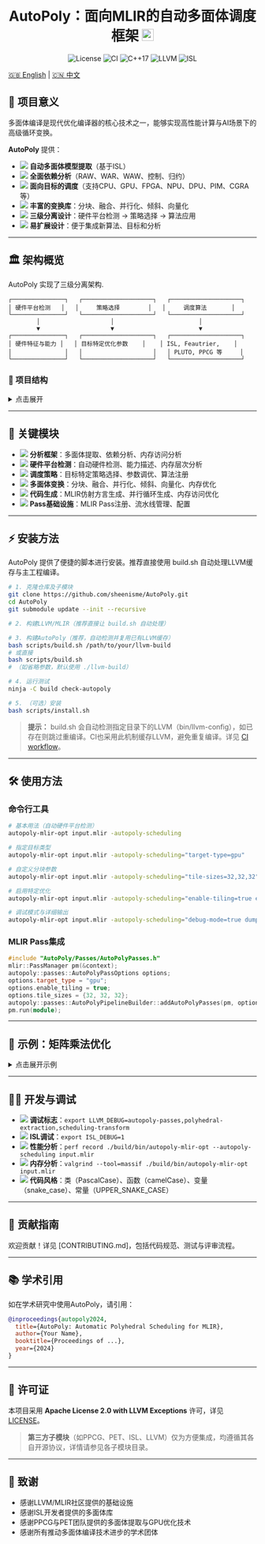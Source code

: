 
<h1 align="center">AutoPoly：面向MLIR的自动多面体调度框架 <img src="https://img.shields.io/badge/MLIR-Polyhedral-blue?logo=llvm&logoColor=white" alt="MLIR" height="24"/></h1>

<p align="center">
  <img src="https://img.shields.io/github/license/sheenisme/AutoPoly?style=flat-square" alt="License"/>
  <img src="https://img.shields.io/github/workflow/status/sheenisme/AutoPoly/CI?label=CI&logo=github" alt="CI"/>
  <img src="https://img.shields.io/badge/C++-17-blue?logo=c%2B%2B" alt="C++17"/>
  <img src="https://img.shields.io/badge/LLVM-18%2B-blueviolet?logo=llvm" alt="LLVM"/>
  <img src="https://img.shields.io/badge/ISL-supported-success?logo=gnu" alt="ISL"/>
</p>

[🇬🇧 English](README.md) | [🇨🇳 中文](README-zh.md)

## 🚀 项目意义

多面体编译是现代优化编译器的核心技术之一，能够实现高性能计算与AI场景下的高级循环变换。

**AutoPoly** 提供：

- <img src="https://img.icons8.com/ios-filled/20/000000/parse-from-clipboard.png"/> **自动多面体模型提取**（基于ISL）
- <img src="https://img.icons8.com/ios-filled/20/000000/graph.png"/> **全面依赖分析**（RAW、WAR、WAW、控制、归约）
- <img src="https://img.icons8.com/ios-filled/20/000000/chip.png"/> **面向目标的调度**（支持CPU、GPU、FPGA、NPU、DPU、PIM、CGRA等）
- <img src="https://img.icons8.com/ios-filled/20/000000/merge-git.png"/> **丰富的变换库**：分块、融合、并行化、倾斜、向量化
- <img src="https://img.icons8.com/ios-filled/20/000000/flow-chart.png"/> **三级分离设计**：硬件平台检测 → 策略选择 → 算法应用
- <img src="https://img.icons8.com/ios-filled/20/000000/plus-math.png"/> **易扩展设计**：便于集成新算法、目标和分析

---

## 🏛️ 架构概览

AutoPoly 实现了三级分离架构.

```
┌───────────────┐   ┌────────────────────┐   ┌────────────────────┐
│ 硬件平台检测   │   │     策略选择        │   │     调度算法       │
└───────────────┘   └────────────────────┘   └────────────────────┘
        │                    │                        │
        ▼                    ▼                        ▼
┌───────────────┐   ┌────────────────────┐   ┌────────────────────┐
│ 硬件特征与能力 │   │ 目标特定优化参数    │    │ ISL, Feautrier,    │
│               │   │                    │   │ PLUTO, PPCG 等     │
└───────────────┘   └────────────────────┘   └────────────────────┘
```

### 📁 项目结构

<details>
<summary>点击展开</summary>

```
AutoPoly/
├── include/AutoPoly/          # C++头文件（模块化）
│   ├── Analysis/              # 多面体提取与依赖分析
│   ├── CodeGen/               # 调度到MLIR代码生成
│   ├── Passes/                # MLIR Pass基础设施
│   ├── Scheduling/            # 调度策略与算法
│   ├── Target/                # 硬件平台检测与特征描述
│   └── Transform/             # 多面体变换
├── lib/                       # C++实现
│   ├── ppcg_wrapper/          # C代码优化器（PPCG集成）
│   ├── Analysis/              # 分析实现
│   ├── CodeGen/               # 代码生成实现
│   ├── Passes/                # Pass实现
│   ├── Scheduling/            # 调度实现
│   ├── Target/                # 硬件平台检测实现
│   └── Transform/             # 变换实现
├── tools/                     # 命令行工具
│   ├── autopoly-mlir-opt.cpp  # 主MLIR优化器
│   └── autopoly-c-opt.cpp     # C代码优化器
├── scripts/                   # 构建与安装脚本
├── test/                      # 测试文件
├── unittests/                 # 单元测试
├── third_party/               # 第三方依赖（LLVM, ISL, PPCG, PET）
├── README.md                  # 英文文档
├── README-zh.md               # 中文文档
└── LICENSE                    # 许可证
```
</details>

---

## 🧩 关键模块

- <img src="https://img.icons8.com/ios-filled/20/000000/inspection.png"/> **分析框架**：多面体提取、依赖分析、内存访问分析
- <img src="https://img.icons8.com/ios-filled/20/000000/search--v1.png"/> **硬件平台检测**：自动硬件检测、能力描述、内存层次分析
- <img src="https://img.icons8.com/ios-filled/20/000000/strategy-board.png"/> **调度策略**：目标特定策略选择、参数调优、算法注册
- <img src="https://img.icons8.com/ios-filled/20/000000/synchronize.png"/> **多面体变换**：分块、融合、并行化、倾斜、向量化、内存优化
- <img src="https://img.icons8.com/ios-filled/20/000000/code.png"/> **代码生成**：MLIR仿射方言生成、并行循环生成、内存访问优化
- <img src="https://img.icons8.com/ios-filled/20/000000/flow-chart.png"/> **Pass基础设施**：MLIR Pass注册、流水线管理、配置

---

## ⚡ 安装方法

AutoPoly 提供了便捷的脚本进行安装。推荐直接使用 build.sh 自动处理LLVM缓存与主工程编译。

```bash
# 1. 克隆仓库及子模块
git clone https://github.com/sheenisme/AutoPoly.git
cd AutoPoly
git submodule update --init --recursive

# 2. 构建LLVM/MLIR（推荐直接让 build.sh 自动处理）

# 3. 构建AutoPoly（推荐，自动检测并复用已有LLVM缓存）
bash scripts/build.sh /path/to/your/llvm-build
# 或直接
bash scripts/build.sh
# （如省略参数，默认使用 ./llvm-build）

# 4. 运行测试
ninja -C build check-autopoly

# 5. （可选）安装
bash scripts/install.sh
```

> **提示：** build.sh 会自动检测指定目录下的LLVM（bin/llvm-config），如已存在则跳过重编译。CI也采用此机制缓存LLVM，避免重复编译。详见 [CI workflow](.github/workflows/ci.yml)。

---

## 🛠️ 使用方法

### 命令行工具
```bash
# 基本用法（自动硬件平台检测）
autopoly-mlir-opt input.mlir -autopoly-scheduling

# 指定目标类型
autopoly-mlir-opt input.mlir -autopoly-scheduling="target-type=gpu"

# 自定义分块参数
autopoly-mlir-opt input.mlir -autopoly-scheduling="tile-sizes=32,32,32"

# 启用特定优化
autopoly-mlir-opt input.mlir -autopoly-scheduling="enable-tiling=true enable-fusion=true"

# 调试模式与详细输出
autopoly-mlir-opt input.mlir -autopoly-scheduling="debug-mode=true dump-schedules=true"
```

### MLIR Pass集成
```cpp
#include "AutoPoly/Passes/AutoPolyPasses.h"
mlir::PassManager pm(&context);
autopoly::passes::AutoPolyPassOptions options;
options.target_type = "gpu";
options.enable_tiling = true;
options.tile_sizes = {32, 32, 32};
autopoly::passes::AutoPolyPipelineBuilder::addAutoPolyPasses(pm, options);
pm.run(module);
```

---

## 🧪 示例：矩阵乘法优化

<details>
<summary>点击展开示例</summary>

**输入MLIR**：
```mlir
func.func @matmul(%A: memref<1024x1024xf32>, %B: memref<1024x1024xf32>, %C: memref<1024x1024xf32>) {
  affine.for %i = 0 to 1024 {
    affine.for %j = 0 to 1024 {
      affine.for %k = 0 to 1024 {
        %a = affine.load %A[%i, %k] : memref<1024x1024xf32>
        %b = affine.load %B[%k, %j] : memref<1024x1024xf32>
        %c = affine.load %C[%i, %j] : memref<1024x1024xf32>
        %prod = arith.mulf %a, %b : f32
        %sum = arith.addf %c, %prod : f32
        affine.store %sum, %C[%i, %j] : memref<1024x1024xf32>
      }
    }
  }
  return
}
```

**优化输出**：
```mlir
func.func @matmul(%A: memref<1024x1024xf32>, %B: memref<1024x1024xf32>, %C: memref<1024x1024xf32>) {
  affine.parallel (%ii) = (0) to (1024) step (32) {
    affine.parallel (%jj) = (0) to (1024) step (32) {
      affine.for %kk = 0 to 1024 step 32 {
        affine.parallel (%i) = (%ii) to (min(1024, %ii + 32)) {
          affine.parallel (%j) = (%jj) to (min(1024, %jj + 32)) {
            affine.for %k = %kk to min(1024, %kk + 32) {
              // 优化后的计算
            }
          }
        }
      }
    }
  }
  return
}
```
</details>

---

## 🧑‍💻 开发与调试

- <img src="https://img.icons8.com/ios-filled/20/000000/bug.png"/> **调试标志**：`export LLVM_DEBUG=autopoly-passes,polyhedral-extraction,scheduling-transform`
- <img src="https://img.icons8.com/ios-filled/20/000000/console.png"/> **ISL调试**：`export ISL_DEBUG=1`
- <img src="https://img.icons8.com/ios-filled/20/000000/speed.png"/> **性能分析**：`perf record ./build/bin/autopoly-mlir-opt --autopoly-scheduling input.mlir`
- <img src="https://img.icons8.com/ios-filled/20/000000/memory-slot.png"/> **内存分析**：`valgrind --tool=massif ./build/bin/autopoly-mlir-opt input.mlir`
- <img src="https://img.icons8.com/ios-filled/20/000000/code-file.png"/> **代码风格**：类（PascalCase）、函数（camelCase）、变量（snake_case）、常量（UPPER_SNAKE_CASE）

---

## 🤝 贡献指南

欢迎贡献！详见 [CONTRIBUTING.md]，包括代码规范、测试与评审流程。

---

## 📚 学术引用

如在学术研究中使用AutoPoly，请引用：

```bibtex
@inproceedings{autopoly2024,
  title={AutoPoly: Automatic Polyhedral Scheduling for MLIR},
  author={Your Name},
  booktitle={Proceedings of ...},
  year={2024}
}
```

---

## 📝 许可证

本项目采用 **Apache License 2.0 with LLVM Exceptions** 许可，详见 [LICENSE](LICENSE)。

> **第三方子模块**（如PPCG、PET、ISL、LLVM）仅为方便集成，均遵循其各自开源协议，详情请参见各子模块目录。

---

## 🙏 致谢

- 感谢LLVM/MLIR社区提供的基础设施
- 感谢ISL开发者提供的多面体库
- 感谢PPCG与PET团队提供的多面体提取与GPU优化技术
- 感谢所有推动多面体编译技术进步的学术团体

